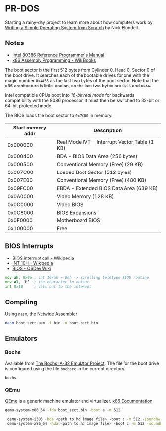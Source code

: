 # PR-DOS

Starting a rainy-day project to learn more about how computers work by [Writing a Simple Operating System from Scratch](./Writing%20a%20Simple%20Operating%20System%20from%20Scratch.pdf) by Nick Blundell.

## Notes

- [Intel 80386 Reference Programmer's Manual](https://pdos.csail.mit.edu/6.828/2018/readings/i386/toc.htm)
- [x86 Assembly Programming - WikiBooks](https://en.wikibooks.org/wiki/X86_Assembly)

The boot sector is the first 512 bytes from Cylinder 0, Head 0, Sector 0 of the boot drive. It searches each of the bootable drives for one with the magic number `0xAA55` as the last two bytes of the boot sector. Note that the x86 architecture is little-endian, so the last two bytes are `0x55` and `0xAA`.

Intel compatible CPUs boot into *16-bit real mode* for backwards compatibility with the 8086 processor. It must then be switched to 32-bit or 64-bit protected mode.

The BIOS loads the boot sector to `0x7C00` in memory.

| Start memory addr | Description |
| --- | --- |
| 0x000000 | Real Mode IVT - Interrupt Vector Table (1 KB) |
| 0x000400 | BDA - BIOS Data Area (256 bytes) |
| 0x000500 | Conventional Memory (Free) (29 KB) |
| 0x007C00 | Loaded Boot Sector (512 bytes) |
| 0x007E00 | Conventional Memory (Free) (480 KB) |
| 0x09FC00 | EBDA - Extended BIOS Data Area (639 KB) |
| 0x0A0000 | Video Memory (128 KB) |
| 0x0C0000 | Video BIOS |
| 0x0C8000 | BIOS Expansions |
| 0x0F0000 | Motherboard BIOS |
| 0x100000 | Free |

## BIOS Interrupts

- [BIOS interrupt call - Wikipedia](https://en.wikipedia.org/wiki/BIOS_interrupt_call)
- [INT 10H - Wikipedia](https://en.wikipedia.org/wiki/INT_10H)
- [BIOS - OSDev Wiki](https://wiki.osdev.org/BIOS)

```asm
mov ah, 0x0e ; int 10/ah = 0eh -> scrolling teletype BIOS routine
mov al, ’H’  ; the character to output
int 0x10     ; call out to the interupt
```

## Compiling

Using `nasm`, the [Netwide Assembler](https://www.nasm.us/)

```sh
nasm boot_sect.asm -f bin -o boot_sect.bin
```

## Emulators

### Bochs

Available from [The Bochs IA-32 Emulator Project](https://bochs.sourceforge.io/). The file for the boot drive is configured using the file `bochsrc` in the current directory.

```sh
bochs
```

### QEmu

[QEme](https://www.qemu.org/) is a generic machine emulator and virtualizer. [x86 Documentation](https://wiki.qemu.org/Documentation/Platforms/PC)

```sh
qemu-system-x86_64 -fda boot_sect.bin -boot a -m 512
```

```sh
 qemu-system-i386 -hda <path to hd image file> -boot c -m 512 -soundhw ac97
 qemu-system-x86_64 -hda <path to hd image file> -boot c -m 512 -soundhw ac97
 ```
